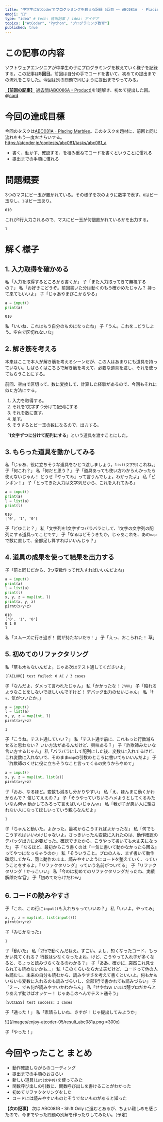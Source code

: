 ```yaml
---
title: "中学生にAtCoderでプログラミングを教える記録 5回目 〜 ABC081A  - Placing Marbles"
emoji: "🐣"
type: "idea" # tech: 技術記事 / idea: アイデア
topics: ["AtCoder", "Python", "プログラミング教育"]
published: true
---
```

# この記事の内容
ソフトウェアエンジニアが中学生の子にプログラミングを教えていく様子を記録する。この記事は**5回目**。前回は自分の手でコードを書いて、初めての提出までの流れをこなした。今回は別の問題で同じように提出までやってみる。

[**【前回の記事】**](https://zenn.dev/aromarious/articles/enjoy-atcoder-04) [過去問(ABC086A - Product)](https://atcoder.jp/contests/abc086/tasks/abc086_a)を1題解き、初めて提出した回。
@[card](https://zenn.dev/aromarious/articles/enjoy-atcoder-04)

# 今回の達成目標
今回のタスクは[ABC081A - Placing Marbles](https://atcoder.jp/contests/abc081/tasks/abc081_a)。このタスクを題材に、前回と同じ流れをもう一度おさらいする。
https://atcoder.jp/contests/abc081/tasks/abc081_a
- 書く、動かす、確認する、を積み重ねてコードを書くということに慣れる
- 提出までの手順に慣れる

# 問題概要
3つのマスにビー玉が置かれている。その様子を次のように数字で表す。`0`はビー玉なし、`1`はビー玉あり。
```:入力例
010
```
これが1行入力されるので、マスにビー玉が何個置かれているかを出力する。
```:出力例
1
```

# 解く様子
## 1. 入力取得を確かめる
私「入力を取得するところから書くか」
子「また入力取ってきて無視するの？」
私「お好きにどうぞ。前回書いた分は動くのもう確かめたじゃん？ 持って来てもいいよ」
子「じゃあやまびこからやる」
```python:solve_abc081_a.py
a = input()
print(a)
```
```:結果
010
```
私「いいね、これはもう自分のものになったね」
子「うん。これを…どうしよう。空白で区切れないな」

## 2. 解き筋を考える
本来はここで本人が解き筋を考えるシーンだが、この人はあまりにも道具を持っていない。しばらくはこちらで解き筋を考えて、必要な道具を渡し、それを使ってもらうことにする。

前回、空白で区切って、数に変換して、計算した経験があるので、今回もそれに似た方法にする。

1. 入力を取得する。
2. それを1文字ずつ分けて配列にする
3. それを数に直す。
4. 足す。
5. そうするとビー玉の数になるので、出力する。

「**1文字ずつに分けて配列にする**」という道具を渡すことにした。

## 3. もらった道具を動かしてみる
私「じゃあ、役に立ちそうな道具をひとつ渡しましょう。`list(文字列)`これね。」
子「何これ？」
私「何だと思う？」
子「道具あっても使い方わからんかったら使えないじゃん！ どうせ『やってみ』って言うんでしょ。わかったよ」
私「ピンポン！」
子「とってきた入力は文字列だから、これを入れてみる」
```python:solve_abc081_a.py
a = input()
print(a)
l = list(a)
print(l)
```
```:結果
010
['0', '1', '0']
```
子「どゆこと？」
私「文字列を1文字ずつバラバラにして、1文字の文字列の配列にする道具ってことです」
子「なるほどそうきたか。じゃあこれを、あの`map`で数に直して、全部足し算すればいいんじゃ？」

## 4. 道具の成果を使って結果を出力する
子「前と同じだから、3つ変数作って代入すればいいんだよね」
```python:solve_abc081_a.py
a = input()
print(a)
l = list(a)
print(l)
x, y, z = map(int, l)
print(x, y, z)
pirnt(x+y+z)
```
```:結果
010
['0', '1', '0']
0 1 0
1
```
私「スムーズに行き過ぎ！ 間が持たないだろ！」
子「えっ、おこられた！ 草」

## 5. 初めてのリファクタリング
私「草も木もないんだよ。じゃあ次はテスト通してくださいよ」
```:oj test の結果 
[FAILURE] test failed: 0 AC / 3 cases
```
子「なんだよ、ダメって言われたじゃん」
私「かかったな！ ﾌﾊﾊﾊ」
子「陥れるようなことをしないでほしいんですけど！ デバッグ出力のせいじゃん」
私「ﾁｯ、気がついたか。」
```python:solve_abc081_a.py
a = input()
l = list(a)
x, y, z = map(int, l)
pirnt(x+y+z)
```
```:結果
1
```
子「こうね。テスト通していい？」
私「テスト通す前に、これもっと行数減らせると思わない？ いい方法があるんだけど、興味ある？」
子「詐欺師みたいな言い方するじゃん」
私「バラバラにして配列にした後、変数`l`に入れてるけど、これ変数に入れないで、そのまま`map`の引数のところに書いてもいいんだよ」
子「詐欺師のくせに役に立ちそうなこと言ってくるの笑うからやめて」
```python:solve_abc081_a.py
a = input()
x, y, z = map(int, list(a))
pirnt(x+y+z)
```
子「おお、なるほど。変数も減るし分かりやすい」
私「え、ほんまに動くかわからんで？ 信じてええの？」
子「そうやっていちいちハメようとしてくるみたいなん何ｗ 動かしてみろって言えばいいじゃんｗ」
私「我が子が悪い人に騙されない人になってほしいっていう親心なんだよ」
```:結果
1
```
子「ちゃんと動いた。よかった。最初からこうすればよかったな」
私「何でもこうすればいいわけじゃないよ。さっきいったん変数に入れたのは、動作確認のデバッグ出力に必要だった。確認できたから、こうやって書いても大丈夫になった」
子「なるほど、最初からこう書くのは『一気に書いて動かなかったら困る』ってやつになっちゃうのか」
私「そういうこと。プロの人も、まず書いて動作確認してから、同じ動作のまま、読みやすいようにコードを整えていく、っていうことをするよ。『リファクタリング』っていう名前がついてる」
子「リファクタリング！かっこいい」
私「今のは初めてのリファクタリングだったね、実績解除だな🏆」
子「初めてだらけだわｗ」

## 6. コードの読みやすさ
子「これ、この行に`input()`も入れちゃっていいの？」
私「いいよ。やってみ」
```python:solve_abc081_a.py
x, y, z = map(int, list(input()))
pirnt(x+y+z)
```
子「みじかなった」
```:結果
1
```
子「動いた」
私「2行で動くんだねえ。すごい。よし、短くなったコード、もっかい見てくれる？ 行数は少なくなったよね。けど、こうやって入れ子が多くなると、ちょっと読みづらくなるのわかる？」
子「ああ、確かに…突然これ見せられても読めないかも…」
私「このくらいなら大丈夫だけど、コードって他の人も読むし、未来の自分も読むから、読みやすさを考えて書くといいよ。何もかもいちいち変数に入れるのも読みづらいし、全部1行で書かれても読みづらい」
子「えー、でも何が読みやすいかわからん」
私「せやねｗ いまは競プロだからとりあえず動けばオッケー！ じゃあこのへんでテスト通そう」
```:oj test の結果
[SUCCESS] test success: 3 cases
```
子「通った！」
私「素晴らしいね、さすが！ じゃ提出してみようか」

![](/images/enjoy-atcoder-05/result_abc081a.png =300x)

子「やった！」

# 今回やったこと まとめ
- 動作確認しながらのコーディング
- 提出までの手順のおさらい
- 新しい道具`list(文字列)`を使ってみた
- 関数呼び出しの引数に、関数呼び出しを書けることがわかった
- 初めてリファクタリングをした
- コードには読みやすいものとそうでないものがあると知った

**【次の記事】** 次は ABC081B - Shift Only に進むとあるが、ちょい難しめを感じたので、今までやった問題の別解を作ったりしてみたい。（予定）
<!-- [**【次の記事】**](https://zenn.dev/aromarious/articles/enjoy-atcoder-06) -->
<!-- @[card](https://zenn.dev/aromarious/articles/enjoy-atcoder-06) -->
